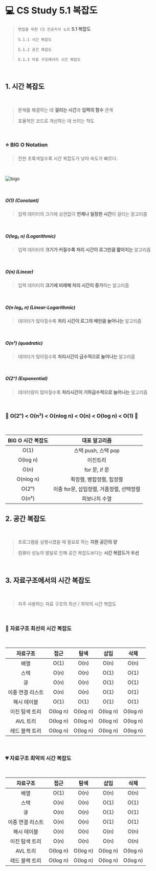 # 💻 CS Study 5.1 복잡도

> `면접을 위한 CS 전공지식 노트` **5.1 복잡도**
>
> `5.1.1 시간 복잡도`
>
> `5.1.2 공간 복잡도`
>
> `5.1.3 자료 구조에서의 시간 복잡도`
>

<br>

## **1. 시간 복잡도**
<br>

> 문제를 해결하는 데 **걸리는 시간**과 **입력의 함수** 관계
>
> 효율적인 코드로 개선하는 데 쓰이는 척도

<br>

### ⭐ **BIG O Notation**
> 진한 초록색일수록 시간 복잡도가 낮아 속도가 빠르다.
>

<br>

![bigo](https://studiousguy.com/wp-content/uploads/2021/06/Complexities-Graph1.png)

<br>

##### **O(1)** (Constant)

> 입력 데이터의 크기에 상관없이 **언제나 일정한 시간**이 걸리는 알고리즘
>

<br>

##### **O(log₂ n)** (Logarithmic)

> 입력 데이터의 **크기가 커질수록 처리 시간이 로그만큼 짧아지는** 알고리즘
>

<br>

##### **O(n)** (Linear)

> 입력 데이터의 **크기에 비례해 처리 시간이 증가**하는 알고리즘
>

<br>

##### **O(n log₂ n)** (Linear-Logarithmic)

> 데이터가 많아질수록 **처리 시간이 로그의 배만큼 늘어나는** 알고리즘 
>

<br>

##### **O(n²)** (quadratic)

> 데이터가 많아질수록 **처리시간이 급수적으로 늘어나는** 알고리즘
>

<br>

##### **O(2ⁿ)** (Exponential)

> 데이터량이 많아질수록 **처리시간이 기하급수적으로 늘어나는** 알고리즘
>

<br>

### 🐢 **O(2ⁿ) < O(n²) < O(nlog n) < O(n) < O(log n) < O(1)** 🐇

<br>

|**BIG O** 시간 복잡도|대표 알고리즘|
|:---:|:---:|
|O(1)|스택 push, 스택 pop|
|O(log n)|이진트리|
|O(n)|for 문, if 문|
|O(nlog n)|퀵정렬, 병합정렬, 힙정렬|
|O(2ⁿ)|이중 for문, 삽입정렬, 거품정렬, 선택정렬|
|O(n²)|피보나치 수열|

## **2. 공간 복잡도**
<br>

> 프로그램을 실행시켰을 때 필요로 하는 **자원 공간의 양**
>
> 컴퓨터 성능의 발달로 인해 공간 복잡도보다는 **시간 복잡도가 우선**
>

<br>

## **3. 자료구조에서의 시간 복잡도**
<br>

> 자주 사용하는 자료 구조의 최선 / 최악의 시간 복잡도
>

<br>

### 💚 **자료구조 최선의 시간 복잡도**

<br>

|자료구조|접근|탐색|삽입|삭제|
|:---:|:---:|:---:|:---:|:---:|
|배열|O(1)|O(n)|O(n)|O(n)|
|스택|O(n)|O(n)|O(1)|O(1)|
|큐|O(n)|O(n)|O(1)|O(1)|
|이중 연결 리스트|O(n)|O(n)|O(1)|O(1)|
|해시 테이블|O(1)|O(1)|O(1)|O(1)|
|이진 탐색 트리|O(log n)|O(log n)|O(log n)|O(log n)|
|AVL 트리|O(log n)|O(log n)|O(log n)|O(log n)|
|레드 블랙 트리|O(log n)|O(log n)|O(log n)|O(log n)|

<br>

### 💔 **자료구조 최악의 시간 복잡도**

<br>

|자료구조|접근|탐색|삽입|삭제|
|:---:|:---:|:---:|:---:|:---:|
|배열|O(1)|O(n)|O(n)|O(n)|
|스택|O(n)|O(n)|O(1)|O(1)|
|큐|O(n)|O(n)|O(1)|O(1)|
|이중 연결 리스트|O(n)|O(n)|O(1)|O(1)|
|해시 테이블|O(n)|O(n)|O(n)|O(n)|
|이진 탐색 트리|O(n)|O(n)|O(n)|O(n)|
|AVL 트리|O(log n)|O(log n)|O(log n)|O(log n)|
|레드 블랙 트리|O(log n)|O(log n)|O(log n)|O(log n)|